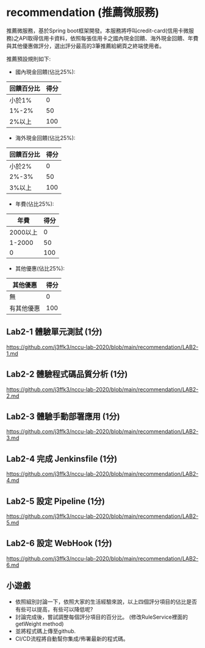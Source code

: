 
# recommendation (推薦微服務)

推薦微服務，基於Spring boot框架開發。本服務將呼叫credit-card(信用卡微服務)之API取得信用卡資料，依照每張信用卡之國內現金回饋、海外現金回饋、年費與其他優惠做評分，選出評分最高的3筆推薦給網頁之終端使用者。

推薦預設規則如下:
- 國內現金回饋(佔比25%):  

| 回饋百分比  | 得分 |
| ------------- | ------------- |
| 小於1%  | 0 |
| 1%-2%  | 50  |
| 2%以上  | 100  |

- 海外現金回饋(佔比25%):

| 回饋百分比  | 得分 |
| ------------- | ------------- |
| 小於2%  | 0 |
| 2%-3%  | 50  |
| 3%以上  | 100  |

- 年費(佔比25%):

| 年費  | 得分 |
| ------------- | ------------- |
| 2000以上  | 0 |
| 1-2000  | 50  |
| 0  | 100  |

- 其他優惠(佔比25%): 

| 其他優惠  | 得分 |
| ------------- | ------------- |
| 無  | 0 |
| 有其他優惠  | 100  |

## Lab2-1 體驗單元測試 (1分)
https://github.com/j3ffk3/nccu-lab-2020/blob/main/recommendation/LAB2-1.md
## Lab2-2 體驗程式碼品質分析 (1分)
https://github.com/j3ffk3/nccu-lab-2020/blob/main/recommendation/LAB2-2.md
## Lab2-3 體驗手動部署應用 (1分)
https://github.com/j3ffk3/nccu-lab-2020/blob/main/recommendation/LAB2-3.md
## Lab2-4 完成 Jenkinsfile (1分)
https://github.com/j3ffk3/nccu-lab-2020/blob/main/recommendation/LAB2-4.md
## Lab2-5 設定 Pipeline (1分)
https://github.com/j3ffk3/nccu-lab-2020/blob/main/recommendation/LAB2-5.md
## Lab2-6 設定 WebHook (1分)
https://github.com/j3ffk3/nccu-lab-2020/blob/main/recommendation/LAB2-6.md

## 小遊戲
- 依照組別討論一下，依照大家的生活經驗來說，以上四個評分項目的佔比是否有些可以提高，有些可以降低呢?
- 討論完成後，嘗試調整每個評分項目的百分比。
(修改RuleService裡面的getWeight method)
- 並將程式碼上傳至github.
- CI/CD流程將自動幫你集成/佈署最新的程式碼。
